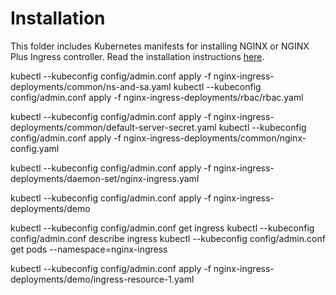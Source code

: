 # Installation

This folder includes Kubernetes manifests for installing NGINX or NGINX Plus Ingress controller. Read the installation instructions [here](https://docs.nginx.com/nginx-ingress-controller/installation/).


kubectl --kubeconfig config/admin.conf apply -f nginx-ingress-deployments/common/ns-and-sa.yaml
kubectl --kubeconfig config/admin.conf apply -f nginx-ingress-deployments/rbac/rbac.yaml

kubectl --kubeconfig config/admin.conf apply -f nginx-ingress-deployments/common/default-server-secret.yaml
kubectl --kubeconfig config/admin.conf apply -f nginx-ingress-deployments/common/nginx-config.yaml

kubectl --kubeconfig config/admin.conf apply -f nginx-ingress-deployments/daemon-set/nginx-ingress.yaml

kubectl --kubeconfig config/admin.conf apply -f nginx-ingress-deployments/demo

kubectl --kubeconfig config/admin.conf get ingress
kubectl --kubeconfig config/admin.conf describe ingress
kubectl --kubeconfig config/admin.conf get pods --namespace=nginx-ingress

kubectl --kubeconfig config/admin.conf apply -f nginx-ingress-deployments/demo/ingress-resource-1.yaml
